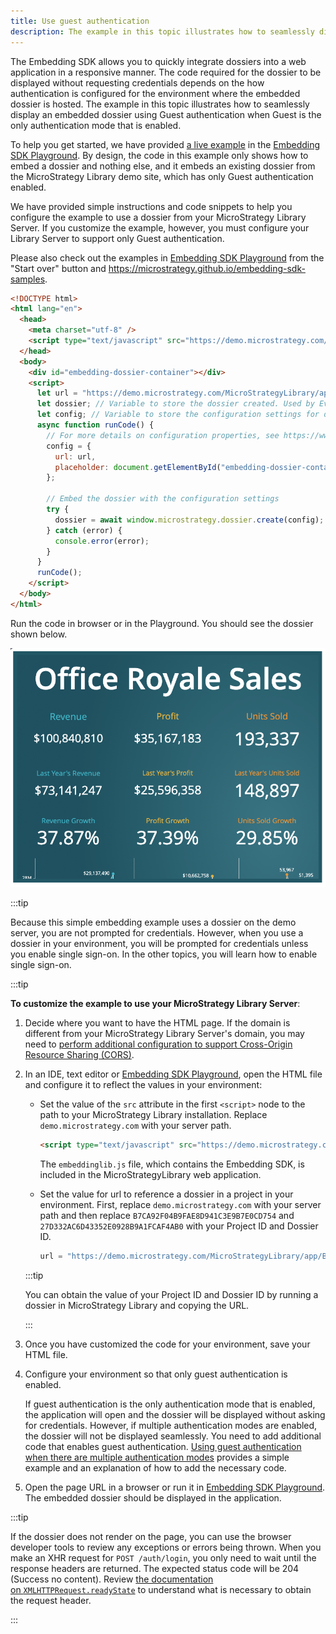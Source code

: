 ```yaml
---
title: Use guest authentication
description: The example in this topic illustrates how to seamlessly display an embedded dossier using Guest authentication when Guest is the only authentication mode that is enabled.
---
```


The Embedding SDK allows you to quickly integrate dossiers into a web application in a responsive manner. The code required for the dossier to be displayed without requesting credentials depends on the how authentication is configured for the environment where the embedded dossier is hosted. The example in this topic illustrates how to seamlessly display an embedded dossier using Guest authentication when Guest is the only authentication mode that is enabled.

To help you get started, we have provided [a live example](https://microstrategy.github.io/playground/?example=g2) in the [Embedding SDK Playground](https://microstrategy.github.io/playground/). By design, the code in this example only shows how to embed a dossier and nothing else, and it embeds an existing dossier from the MicroStrategy Library demo site, which has only Guest authentication enabled.

We have provided simple instructions and code snippets to help you configure the example to use a dossier from your MicroStrategy Library Server. If you customize the example, however, you must configure your Library Server to support only Guest authentication.

Please also check out the examples in [Embedding SDK Playground](https://microstrategy.github.io/playground/) from the "Start over" button and <https://microstrategy.github.io/embedding-sdk-samples>.

```html
<!DOCTYPE html>
<html lang="en">
  <head>
    <meta charset="utf-8" />
    <script type="text/javascript" src="https://demo.microstrategy.com/MicroStrategyLibrary/javascript/embeddinglib.js"></script>
  </head>
  <body>
    <div id="embedding-dossier-container"></div>
    <script>
      let url = "https://demo.microstrategy.com/MicroStrategyLibrary/app/B7CA92F04B9FAE8D941C3E9B7E0CD754/27D332AC6D43352E0928B9A1FCAF4AB0"; // https://{env-url}/{libraryName}/app/{projectId}/{dossierId}
      let dossier; // Variable to store the dossier created. Used by Event Handler do not remove!
      let config; // Variable to store the configuration settings for dossier.
      async function runCode() {
        // For more details on configuration properties, see https://www2.microstrategy.com/producthelp/Current/EmbeddingSDK/Content/topics/dossier_properties.htm
        config = {
          url: url,
          placeholder: document.getElementById("embedding-dossier-container"),
        };

        // Embed the dossier with the configuration settings
        try {
          dossier = await window.microstrategy.dossier.create(config);
        } catch (error) {
          console.error(error);
        }
      }
      runCode();
    </script>
  </body>
</html>
```

Run the code in browser or in the Playground. You should see the dossier shown below.

![Embedded Dossier](../images/EmbeddedDossier.png)

:::tip

Because this simple embedding example uses a dossier on the demo server, you are not prompted for credentials. However, when you use a dossier in your environment, you will be prompted for credentials unless you enable single sign-on. In the other topics, you will learn how to enable single sign-on.

:::tip

**To customize the example to use your MicroStrategy Library Server**:

1. Decide where you want to have the HTML page. If the domain is different from your MicroStrategy Library Server's domain, you may need to [perform additional configuration to support Cross-Origin Resource Sharing (CORS)](../config.md).

1. In an IDE, text editor or [Embedding SDK Playground](https://microstrategy.github.io/playground/), open the HTML file and configure it to reflect the values in your environment:

   - Set the value of the `src` attribute in the first `<script>` node to the path to your MicroStrategy Library installation. Replace `demo.microstrategy.com` with your server path.

     ```html
     <script type="text/javascript" src="https://demo.microstrategy.com/MicroStrategyLibrary/javascript/embeddinglib.js"></script>
     ```

     The `embeddinglib.js` file, which contains the Embedding SDK, is included in the MicroStrategyLibrary web application.

   - Set the value for url to reference a dossier in a project in your environment. First, replace `demo.microstrategy.com` with your server path and then replace `B7CA92F04B9FAE8D941C3E9B7E0CD754` and `27D332AC6D43352E0928B9A1FCAF4AB0` with your Project ID and Dossier ID.

     ```js
     url = "https://demo.microstrategy.com/MicroStrategyLibrary/app/B7CA92F04B9FAE8D941C3E9B7E0CD754/27D332AC6D43352E0928B9A1FCAF4AB0";
     ```

   :::tip

   You can obtain the value of your Project ID and Dossier ID by running a dossier in MicroStrategy Library and copying the URL.

   :::

1. Once you have customized the code for your environment, save your HTML file.

1. Configure your environment so that only guest authentication is enabled.

   If guest authentication is the only authentication mode that is enabled, the application will open and the dossier will be displayed without asking for credentials. However, if multiple authentication modes are enabled, the dossier will not be displayed seamlessly. You need to add additional code that enables guest authentication. [Using guest authentication when there are multiple authentication modes](./multiple-modes.md) provides a simple example and an explanation of how to add the necessary code.

1. Open the page URL in a browser or run it in [Embedding SDK Playground](https://microstrategy.github.io/playground/). The embedded dossier should be displayed in the application.

:::tip

If the dossier does not render on the page, you can use the browser developer tools to review any exceptions or errors being thrown. When you make an XHR request for `POST /auth/login`, you only need to wait until the response headers are returned. The expected status code will be 204 (Success no content). Review [the documentation on `XMLHTTPRequest.readyState`](https://developer.mozilla.org/en-US/docs/Web/API/XMLHttpRequest/readyState) to understand what is necessary to obtain the request header.

:::
